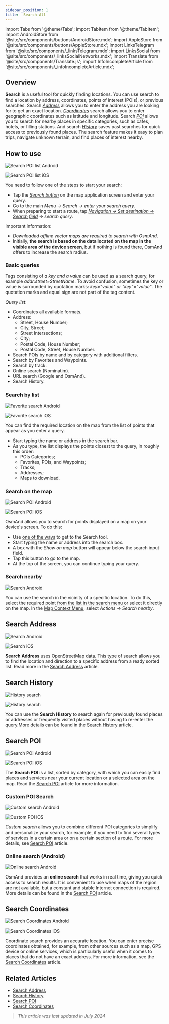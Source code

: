```yaml
---
sidebar_position: 1
title:  Search All
---
```


import Tabs from '@theme/Tabs';
import TabItem from '@theme/TabItem';
import AndroidStore from '@site/src/components/buttons/AndroidStore.mdx';
import AppleStore from '@site/src/components/buttons/AppleStore.mdx';
import LinksTelegram from '@site/src/components/_linksTelegram.mdx';
import LinksSocial from '@site/src/components/_linksSocialNetworks.mdx';
import Translate from '@site/src/components/Translate.js';
import InfoIncompleteArticle from '@site/src/components/_infoIncompleteArticle.mdx';


<InfoIncompleteArticle/>


## Overview

**Search** is a useful tool for quickly finding locations. You can use search to find a location by address, coordinates, points of interest (POIs), or previous searches. Search [*Address*](#search-address) allows you to enter the address you are looking for to get an exact location. [*Сoordinates*](#search-coordinates) search allows you to enter geographic coordinates such as latitude and longitude. Search [*POI*](#search-poi) allows you to search for nearby places in specific categories, such as cafes, hotels, or filling stations. And search [*History*](#search-history) saves past searches for quick access to previously found places. The search feature makes it easy to plan trips, navigate unknown terrain, and find places of interest nearby.


## How to use

<Tabs groupId="operating-systems">

<TabItem value="android" label="Android">

![Search POI list Android](@site/static/img/search/poi_list_android.png) 

</TabItem>

<TabItem value="ios" label="iOS">

![Search POI list iOS](@site/static/img/search/poi_list_1_ios.png)  

</TabItem>

</Tabs>

You need to follow one of the steps to start your search: 
- Tap the [*Search button*](../widgets/map-buttons.md#search) on the map application screen and enter your query.
- Go to the main *Menu → Search → enter your search query*.
- When preparing to start a route, tap [*Navigation → Set destination → Search field*](../navigation/setup/route-navigation.md#set-target-point) *→ search query*.  


Important information:
- *Downloaded offline vector maps are required to search with OsmAnd*.
- Initially, **the search is based on the data located on the map in the visible area of the device screen**, but if nothing is found there, OsmAnd offers to increase the search radius.  

### Basic queries

Tags consisting of *a key and a value* can be used as a search query, for example *addr:street=StreetName*. To avoid confusion, sometimes the key or value is surrounded by quotation marks: *key="value" or "key"="value"*. The quotation marks and equal sign are not part of the tag content.

*Query list*:

- Coordinates all available formats.
- Address:
    - Street, House Number;
    - City, Street;
    - Street Intersections;
    - City;
    - Postal Code, House Number;
    - Postal Code, Street, House Number.
- Search POIs by name and by category with additional filters.
- Search by Favorites and Waypoints.
- Search by track.
- Online search (Nominatim).
- URL search (Google and OsmAnd).
- Search History.


### Search by list

<Tabs groupId="operating-systems">

<TabItem value="android" label="Android">

![Favorite search Android](@site/static/img/search/favorite_search_android.png) 

</TabItem>

<TabItem value="ios" label="iOS">

![Favorite search iOS](@site/static/img/search/favorite_search_ios.png)  

</TabItem>

</Tabs>

You can find the required location on the map from the list of points that appear as you enter a query.
- Start typing the name or address in the search bar.
- As you type, the list displays the points closest to the query, in roughly this order:
    - POIs Categories;
    - Favorites, POIs, and Waypoints;
    - Tracks;
    - Addresses;
    - Maps to download.


### Search on the map

<Tabs groupId="operating-systems">

<TabItem value="android" label="Android">

![Search POI Android](@site/static/img/search/poi_overlay_android.png)

</TabItem>

<TabItem value="ios" label="iOS">  

![Search POI iOS](@site/static/img/search/poi_overlay_ios.png)

</TabItem>

</Tabs>

OsmAnd allows you to search for points displayed on a map on your device's screen. To do this:
- Use [one of the ways](#how-to-use) to get to the Search tool.
- Start typing the name or address into the search box.
- A box with the *Show on map* button will appear below the search input field.
- Tap this button to go to the map.
- At the top of the screen, you can continue typing your query.


### Search nearby

![Search Android](@site/static/img/search/search_all_near_location_andr.png) 

You can use the search in the vicinity of a specific location. To do this, select the required point [from the list in the search menu](#search-by-list) or select it directly on the map. In the [Map Context Menu](../map/map-context-menu.md#actions), select *Actions → Search nearby*.


## Search Address

<Tabs groupId="operating-systems">

<TabItem value="android" label="Android">

![Search Android](@site/static/img/search/search_address_2_andr.png) 

</TabItem>

<TabItem value="ios" label="iOS">

![Search iOS](@site/static/img/search/street_search_ios.png)  

</TabItem>

</Tabs>

**Search Address** uses OpenStreetMap data. This type of search allows you to find the location and direction to a specific address from a ready sorted list. Read more in the [Search Address](./search-address.md) article.


## Search History

<Tabs groupId="operating-systems">

<TabItem value="android" label="Android">

![History search](@site/static/img/search/history_search_android.png)

</TabItem>

<TabItem value="ios" label="iOS">

![History search](@site/static/img/search/history_search_ios.png)

</TabItem>

</Tabs> 

You can use the **Search History** to search again for previously found places or addresses or frequently visited places without having to re-enter the query.More details can be found in the [Search History](./search-history.md) article.


## Search POI

<Tabs groupId="operating-systems">

<TabItem value="android" label="Android">

![Search POI Android](@site/static/img/search/search_poi_categoties_andr.png)

</TabItem>

<TabItem value="ios" label="iOS">

![Search POI iOS](@site/static/img/search/search_poi_categoties_1_ios.png)

</TabItem>

</Tabs>

The **Search POI** is a list, sorted by category, with which you can easily find places and services near your current location or a selected area on the map. Read the [Search POI](./search-poi.md) article for more information.


### Custom POI Search

<Tabs groupId="operating-systems">

<TabItem value="android" label="Android">

![Custom search Android](@site/static/img/search/search_custom_filter_andr.png) 

</TabItem>

<TabItem value="ios" label="iOS">

![Custom POI iOS](@site/static/img/search/custom_poi_filter_1_ios.png) 

</TabItem>

</Tabs>

*Custom search* allows you to combine different POI categories to simplify and personalize your search, for example, if you need to find several types of services in a certain area or on a certain section of a route. For more details, see [Search POI](./search-poi.md#custom-poi-search) article.


### Online search (Android)

![Online search Android](@site/static/img/search/search_online_2_andr.png)  

OsmAnd provides an **online search** that works in real time, giving you quick access to search results. It is convenient to use when maps of the region are not available, but a constant and stable Internet connection is required. More details can be found in the [Search POI](./search-poi.md#online-search) article.


## Search Coordinates

<Tabs groupId="operating-systems">

<TabItem value="android" label="Android">

![Search Coordinates Android](@site/static/img/search/coordinates_search_android.png)

</TabItem>

<TabItem value="ios" label="iOS">

![Search Coordinates iOS](@site/static/img/search/coordinates_search_ios.png)

</TabItem>

</Tabs>

Coordinate search provides an accurate location. You can enter precise coordinates obtained, for example, from other sources such as a map, GPS device or online services, which is particularly useful when it comes to places that do not have an exact address. For more information, see the [Search Coordinates](./search-coordinates.md) article.


## Related Articles

- [Search Address](./search-address.md)
- [Search History](./search-history.md)
- [Search POI](./search-poi.md)
- [Search Coordinates](./search-coordinates.md)


> *This article was last updated in July 2024*
